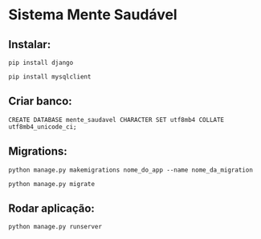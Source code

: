 # Sistema Mente Saudável

## Instalar:
```
pip install django

pip install mysqlclient
```

## Criar banco:
```
CREATE DATABASE mente_saudavel CHARACTER SET utf8mb4 COLLATE utf8mb4_unicode_ci;
```

## Migrations:
```
python manage.py makemigrations nome_do_app --name nome_da_migration

python manage.py migrate
```

## Rodar aplicação:
```
python manage.py runserver
```
